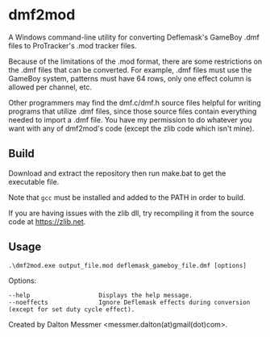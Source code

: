 # dmf2mod
A Windows command-line utility for converting Deflemask's GameBoy .dmf files to ProTracker's .mod tracker files. 
 
Because of the limitations of the .mod format, there are some restrictions on the .dmf files that can be converted. 
For example, .dmf files must use the GameBoy system, patterns must have 64 rows, only one effect column is allowed per channel, etc. 
 
Other programmers may find the dmf.c/dmf.h source files helpful for writing programs that utilize .dmf files, since those source files contain everything needed to import a .dmf file. You have my permission to do whatever you want with any of dmf2mod's code (except the zlib code which isn't mine).

## Build    
Download and extract the repository then run make.bat to get the executable file. 
 
Note that `gcc` must be installed and added to the PATH in order to build. 

If you are having issues with the zlib dll, try recompiling it from the source code at https://zlib.net.

## Usage 
```
.\dmf2mod.exe output_file.mod deflemask_gameboy_file.dmf [options]
``` 
Options:
```
--help                   Displays the help message.
--noeffects              Ignore Deflemask effects during conversion (except for set duty cycle effect).
```
 
Created by Dalton Messmer <messmer.dalton(at)gmail(dot)com>.
